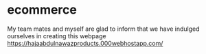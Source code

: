 # ecommerce
My team mates and myself are glad to inform that we have indulged ourselves in creating this webpage
https://hajaabdulnawazproducts.000webhostapp.com/
